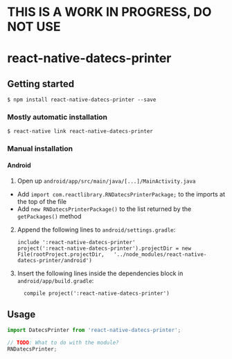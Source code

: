 # THIS IS A WORK IN PROGRESS, DO NOT USE

# react-native-datecs-printer

## Getting started

`$ npm install react-native-datecs-printer --save`

### Mostly automatic installation

`$ react-native link react-native-datecs-printer`

### Manual installation

#### Android

1. Open up `android/app/src/main/java/[...]/MainActivity.java`
  - Add `import com.reactlibrary.RNDatecsPrinterPackage;` to the imports at the top of the file
  - Add `new RNDatecsPrinterPackage()` to the list returned by the `getPackages()` method
2. Append the following lines to `android/settings.gradle`:
  	```
  	include ':react-native-datecs-printer'
  	project(':react-native-datecs-printer').projectDir = new File(rootProject.projectDir, 	'../node_modules/react-native-datecs-printer/android')
  	```
3. Insert the following lines inside the dependencies block in `android/app/build.gradle`:
  	```
      compile project(':react-native-datecs-printer')
  	```


## Usage
```javascript
import DatecsPrinter from 'react-native-datecs-printer';

// TODO: What to do with the module?
RNDatecsPrinter;
```
  
